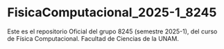 # FisicaComputacional_2025-1_8245
Este es el repositorio Oficial del grupo 8245 (semestre 2025-1), del curso de Física Computacional. Facultad de Ciencias de la UNAM.
